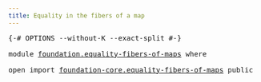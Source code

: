 ```yaml
---
title: Equality in the fibers of a map
---
```


<pre class="Agda"><a id="57" class="Symbol">{-#</a> <a id="61" class="Keyword">OPTIONS</a> <a id="69" class="Pragma">--without-K</a> <a id="81" class="Pragma">--exact-split</a> <a id="95" class="Symbol">#-}</a>

<a id="100" class="Keyword">module</a> <a id="107" href="foundation.equality-fibers-of-maps.html" class="Module">foundation.equality-fibers-of-maps</a> <a id="142" class="Keyword">where</a>

<a id="149" class="Keyword">open</a> <a id="154" class="Keyword">import</a> <a id="161" href="foundation-core.equality-fibers-of-maps.html" class="Module">foundation-core.equality-fibers-of-maps</a> <a id="201" class="Keyword">public</a>
</pre>